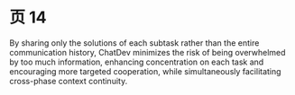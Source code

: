 # 页 14
By sharing only the solutions of each subtask rather than the entire communication history, ChatDev minimizes the risk of being overwhelmed by too much information, enhancing concentration on each task and encouraging more targeted cooperation, while simultaneously facilitating cross-phase context continuity.